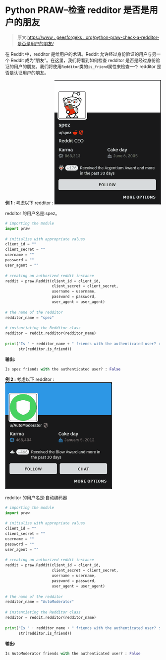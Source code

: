 # Python PRAW–检查 redditor 是否是用户的朋友

> 原文:[https://www . geesforgeks . org/python-praw-check-a-redditor-是否是用户的朋友/](https://www.geeksforgeeks.org/python-praw-check-whether-a-redditor-is-friends-with-the-user/)

在 Reddit 中，redditor 是给用户的术语。Reddit 允许经过身份验证的用户与另一个 Reddit 成为“朋友”。在这里，我们将看到如何检查 redditor 是否是经过身份验证的用户的朋友。我们将使用`Redditor`类的`is_friend`属性来检查一个 redditor 是否是认证用户的朋友。

**例 1 :** 考虑以下 redditor :
![](img/60e5b09bcc9c0497565b34e02bcac732.png)

redditor 的用户名是:spez。

```py
# importing the module
import praw

# initialize with appropriate values
client_id = ""
client_secret = ""
username = ""
password = ""
user_agent = ""

# creating an authorized reddit instance
reddit = praw.Reddit(client_id = client_id, 
                     client_secret = client_secret, 
                     username = username, 
                     password = password,
                     user_agent = user_agent) 

# the name of the redditor
redditor_name = "spez"

# instantiating the Redditor class
redditor = reddit.redditor(redditor_name)

print("Is " + redditor_name + " friends with the authenticated user? : " +
      str(redditor.is_friend))
```

**输出:**

```py
Is spez friends with the authenticated user? : False

```

**例 2 :** 考虑以下 redditor :
![](img/c80c93faa6b2e754176bf9034d2fa3e5.png)

redditor 的用户名是:自动编码器

```py
# importing the module
import praw

# initialize with appropriate values
client_id = ""
client_secret = ""
username = ""
password = ""
user_agent = ""

# creating an authorized reddit instance
reddit = praw.Reddit(client_id = client_id, 
                     client_secret = client_secret, 
                     username = username, 
                     password = password,
                     user_agent = user_agent) 

# the name of the redditor
redditor_name = "AutoModerator"

# instantiating the Redditor class
redditor = reddit.redditor(redditor_name)

print("Is " + redditor_name + " friends with the authenticated user? : " +
      str(redditor.is_friend))
```

**输出:**

```py
Is AutoModerator friends with the authenticated user? : False

```